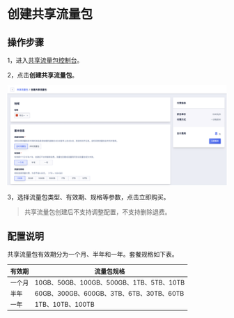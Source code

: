 # 创建共享流量包

## 操作步骤

1，进入[共享流量包控制台](https://console.ucloud.cn/unet/trafficpackage)。

2，点击**创建共享流量包**。

![](/images/createtp.png)

3，选择流量包类型、有效期、规格等参数，点击立即购买。

> 共享流量包创建后不支持调整配置，不支持删除退费。


## 配置说明

共享流量包有效期分为一个月、半年和一年。套餐规格如下表。

| 有效期 | 流量包规格                               |
| ------ | ---------------------------------------- |
| 一个月 | 10GB、50GB、100GB、500GB、1TB、5TB、10TB |
| 半年   | 60GB、300GB、600GB、3TB、6TB、30TB、60TB |
| 一年   | 1TB、10TB、100TB                         |


